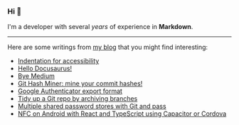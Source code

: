 ### Hi 👋

I'm a developer with several _years_ of experience in **Markdown**.

---

Here are some writings from [my blog](https://zwyx.dev) that you might find interesting:

<!--START_SECTION:feed-->
* [Indentation for accessibility](https://zwyx.dev/blog/indentation-for-accessibility)
* [Hello Docusaurus!](https://zwyx.dev/blog/hello-docusaurus)
* [Bye Medium](https://zwyx.dev/blog/bye-medium)
* [Git Hash Miner: mine your commit hashes!](https://zwyx.dev/blog/git-hash-miner)
* [Google Authenticator export format](https://zwyx.dev/blog/google-authenticator-export-format)
* [Tidy up a Git repo by archiving branches](https://zwyx.dev/blog/archiving-git-branches)
* [Multiple shared password stores with Git and pass](https://zwyx.dev/blog/shared-password-stores)
* [NFC on Android with React and TypeScript using Capacitor or Cordova](https://zwyx.dev/blog/react-nfc)
<!--END_SECTION:feed-->

<!-- <div align="center">

[![Visitors](https://api.visitorbadge.io/api/visitors?path=github.com%2FZwyx&labelColor=%23555555&countColor=%236280a6&style=flat&labelStyle=none)](https://visitorbadge.io/status?path=github.com%2FZwyx)

</div> -->
